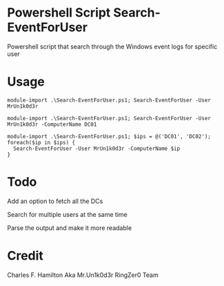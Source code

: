 # Powershell Script Search-EventForUser

Powershell script that search through the Windows event logs for specific user

# Usage
```
module-import .\Search-EventForUser.ps1; Search-EventForUser -User MrUn1k0d3r

module-import .\Search-EventForUser.ps1; Search-EventForUser -User MrUn1k0d3r -ComputerName DC01

module-import .\Search-EventForUser.ps1; $ips = @('DC01', 'DC02'); foreach($ip in $ips) {
  Search-EventForUser -User MrUn1k0d3r -ComputerName $ip 
}
```

# Todo
Add an option to fetch all the DCs

Search for multiple users at the same time

Parse the output and make it more readable

# Credit
Charles F. Hamilton Aka Mr.Un1k0d3r RingZer0 Team
